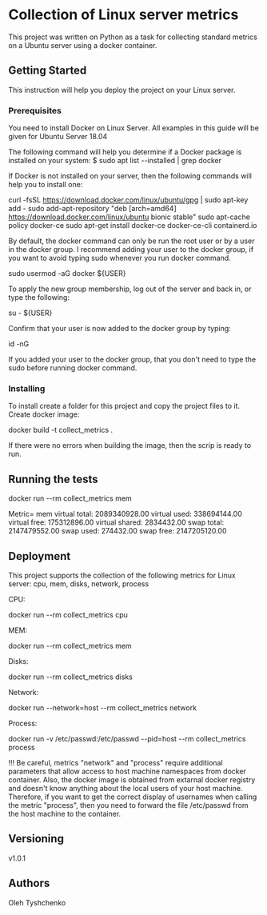 # Collection of Linux server metrics 

This project was written on Python as a  task for collecting standard metrics on a Ubuntu server using a docker container.

## Getting Started

This instruction will help you deploy the project on your Linux server.

### Prerequisites

You need to install Docker on Linux Server. All examples in this guide will be given for Ubuntu Server 18.04  

The following command will help you determine if a Docker package is installed on your system:
$ sudo apt list --installed | grep docker

If Docker is not installed on your server, then the following commands will help you to install one:

curl -fsSL https://download.docker.com/linux/ubuntu/gpg | sudo apt-key add -
sudo add-apt-repository "deb [arch=amd64] https://download.docker.com/linux/ubuntu bionic stable"
sudo apt-cache policy docker-ce
sudo apt-get install docker-ce docker-ce-cli containerd.io

By default, the docker command can only be run the root user or by a user in the docker group.
I recommend adding your user to the docker group, if you want to avoid typing sudo whenever you run
docker command.

sudo usermod -aG docker ${USER}

To apply the new group membership, log out of the server and back in, or type the following:

su - ${USER}

Confirm that your user is now added to the docker group by typing:

id -nG

If you added your user to the docker group, that you don't need to type the sudo before running docker command.

### Installing

To install create a folder for this project and copy the project files to it.
Create docker image:

docker build -t collect_metrics .

If there were no errors when building the image, then the scrip is ready to run.

## Running the tests

docker run --rm  collect_metrics  mem

Metric= mem
virtual total:   2089340928.00
virtual used:     338694144.00
virtual free:     175312896.00
virtual shared:     2834432.00
swap total:      2147479552.00
swap used:           274432.00
swap free:       2147205120.00

## Deployment

This project supports the collection of the following metrics for Linux server:
cpu, mem, disks, network, process 

CPU:

docker run  --rm  collect_metrics cpu

MEM:

docker run  --rm  collect_metrics mem

Disks:

docker run  --rm  collect_metrics disks

Network:

docker run --network=host --rm  collect_metrics  network

Process:

docker run -v /etc/passwd:/etc/passwd  --pid=host --rm  collect_metrics  process 

!!! 
Be careful, metrics "network" and "process" require additional parameters that allow access to host machine namespaces from docker container. Also, the docker image is obtained from extarnal docker registry and doesn't know anything about the local users of your host machine. Therefore, if you want to get the correct display of usernames when calling the metric "process", then you need to forward the file /etc/passwd from the host machine to the container.

## Versioning

v1.0.1


## Authors

Oleh Tyshchenko

